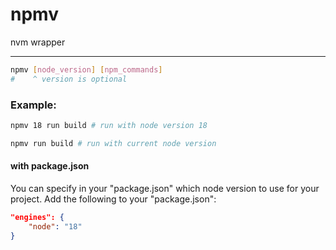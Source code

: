 # npmv

nvm wrapper

---

```bash
npmv [node_version] [npm_commands]
#    ^ version is optional
```

### Example:
```bash
npmv 18 run build # run with node version 18

npmv run build # run with current node version
```


#### with package.json

You can specify in your "package.json" which node version to use for your project.
Add the following to your "package.json":

```JSON
"engines": {
    "node": "18"
}
```
